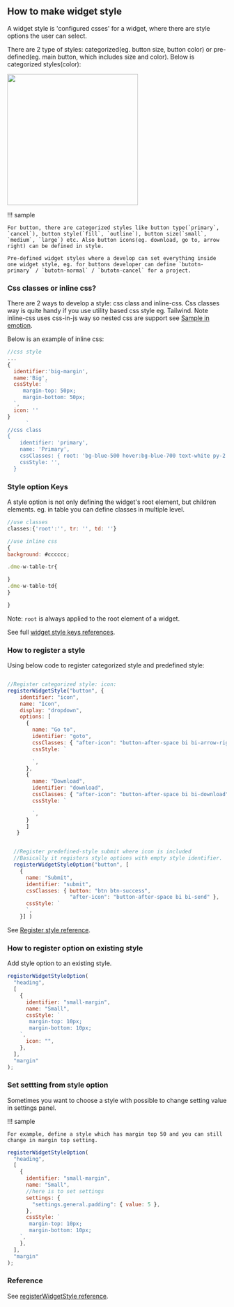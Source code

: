 ## How to make widget style

A widget style is 'configured csses' for a widget, where there are style options the user can select.

There are 2 type of styles: categorized(eg. button size, button color) or pre-defined(eg. main button, which includes size and color). Below is categorized styles(color):

<img src="../../assets/button-colors.png" width="300" />

!!! sample

    For button, there are categorized styles like button type(`primary`, `cancel`), button style(`fill`, `outline`), button size(`small`, `medium`, `large`) etc. Also button icons(eg. download, go to, arrow right) can be defined in style.

    Pre-defined widget styles where a develop can set everything inside one widget style, eg. for buttons developer can define `butotn-primary` / `butotn-normal` / `butotn-cancel` for a project.

### Css classes or inline css?

There are 2 ways to develop a style: css class and inline-css. Css classes way is quite handy if you use utility based css style eg. Tailwind. Note inline-css uses css-in-js way so nested css are support see [Sample in emotion](https://emotion.sh/docs/nested).

Below is an example of inline css:

```javascript
//css style
...
{
  identifier:'big-margin',
  name:'Big',
  cssStyle: `
     margin-top: 50px;
     margin-bottom: 50px;
  `,
  icon: ''
}
      `
//css class
{
    identifier: 'primary',
    name: 'Primary',
    cssClasses: { root: 'bg-blue-500 hover:bg-blue-700 text-white py-2 px-4 rounded' },
    cssStyle: '',
  }

```

### Style option Keys

A style option is not only defining the widget's root element, but children elements. eg. in table you can define classes in multiple level.

```javascript
//use classes
classes:{'root':'', tr: '', td: ''}

//use inline css
{
background: #cccccc;

.dme-w-table-tr{

}
.dme-w-table-td{
}

}

```

Note: `root` is always applied to the root element of a widget.

See full [widget style keys references](../../reference/widget-style-keys).

### How to register a style

Using below code to register categorized style and predefined style:

```javascript

//Register categorized style: icon:
registerWidgetStyle("button", {
    identifier: "icon",
    name: "Icon",
    display: "dropdown",
    options: [
      {
        name: "Go to",
        identifier: "goto",
        cssClasses: { "after-icon": "button-after-space bi bi-arrow-right" },
        cssStyle: `

        `,
      },
      {
        name: "Download",
        identifier: "download",
        cssClasses: { "after-icon": "button-after-space bi bi-download" },
        cssStyle: `

        `,
      }
      ]
   }


  //Register predefined-style submit where icon is included
  //Basically it registers style options with empty style identifier.
  registerWidgetStyleOption("button", [
    {
      name: "Submit",
      identifier: "submit",
      cssClasses: { button: "btn btn-success",
                    "after-icon": "button-after-space bi bi-send" },
      cssStyle: `
      `,
    }] )
```

See [Register style reference](../../reference/styles).

### How to register option on existing style

Add style option to an existing style.

```javascript
registerWidgetStyleOption(
  "heading",
  [
    {
      identifier: "small-margin",
      name: "Small",
      cssStyle: `
       margin-top: 10px;
       margin-bottom: 10px;      
    `,
      icon: "",
    },
  ],
  "margin"
);
```

### Set settting from style option

Sometimes you want to choose a style with possible to change setting value in settings panel.

!!! sample

    For example, define a style which has margin top 50 and you can still change in margin top setting.

```javascript
registerWidgetStyleOption(
  "heading",
  [
    {
      identifier: "small-margin",
      name: "Small",
      //here is to set settings
      settings: {
        "settings.general.padding": { value: 5 },
      },
      cssStyle: `
       margin-top: 10px;
       margin-bottom: 10px;
    `,
    },
  ],
  "margin"
);
```

### Reference

See [registerWidgetStyle reference](../reference/styles.md).
